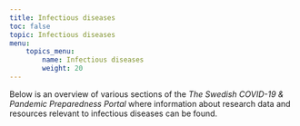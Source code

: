 ```yaml
---
title: Infectious diseases
toc: false
topic: Infectious diseases
menu:
    topics_menu:
        name: Infectious diseases
        weight: 20
---
```


Below is an overview of various sections of the *The Swedish COVID-19 & Pandemic Preparedness Portal* where information about research data and resources relevant to infectious diseases can be found.
